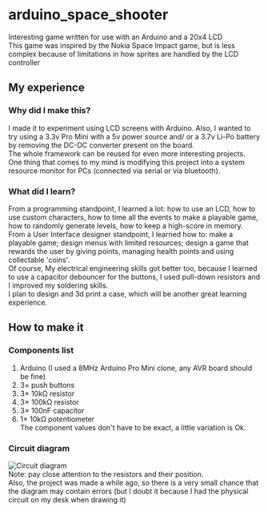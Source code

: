 # arduino_space_shooter
Interesting game written for use with an Arduino and a 20x4 LCD<br>
This game was inspired by the Nokia Space Impact game, but is less complex because of limitations in how sprites are handled by the LCD controller<br>
## My experience
### Why did I make this?
I made it to experiment using LCD screens with Arduino. Also, I wanted to try using a 3.3v Pro Mini with a 5v power source and/ or a 3.7v Li-Po battery by removing the DC-DC converter present on the board.<br>
The whole framework can be reused for even more interesting projects. One thing that comes to my mind is modifying this project into a system resource monitor for PCs (connected via serial or via bluetooth).
### What did I learn?
From a programming standpoint, I learned a lot: how to use an LCD, how to use custom characters, how to time all the events to make a playable game, how to randomly generate levels, how to keep a high-score in memory.<br>
From a User Interface designer standpoint, I learned how to: make a playable game; design menus with limited resources; design a game that rewards the user by giving points, managing health points and using collectable 'coins'.<br>
Of course, My electrical engineering skills got better too, because I learned to use a capacitor debouncer for the buttons, I used pull-down resistors and I improved my soldering skills.<br>
I plan to design and 3d print a case, which will be another great learning experience.
## How to make it
### Components list
1. Arduino (I used a 8MHz Arduino Pro Mini clone, any AVR board should be fine)
2. 3× push buttons
3. 3× 10kΩ resistor
4. 3× 100kΩ resistor
5. 3× 100nF capacitor
6. 1× 10kΩ potentiometer<br>
The component values don't have to be exact, a little variation is Ok.<br>
### Circuit diagram
![Circuit diagram](https://github.com/vhateg/arduino_space_shooter/blob/master/schematic.png) <br>
Note: pay close attention to the resistors and their position.<br>Also, the project was made a while ago, so there is a very small chance that the diagram may contain errors (but I doubt it because I had the physical circuit on my desk when drawing it)
